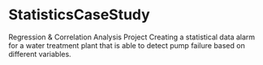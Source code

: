 # StatisticsCaseStudy
Regression &amp; Correlation Analysis Project
Creating a statistical data alarm for a water treatment plant that is able to detect pump failure based on different variables. 
